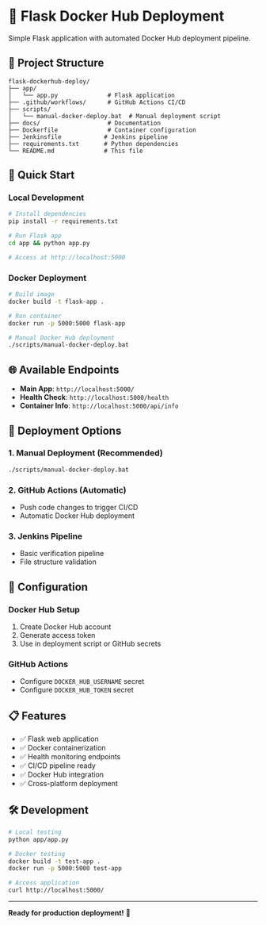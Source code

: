 # 🚀 Flask Docker Hub Deployment

Simple Flask application with automated Docker Hub deployment pipeline.

## 📁 Project Structure

```
flask-dockerhub-deploy/
├── app/
│   └── app.py              # Flask application
├── .github/workflows/      # GitHub Actions CI/CD
├── scripts/
│   └── manual-docker-deploy.bat  # Manual deployment script
├── docs/                   # Documentation
├── Dockerfile              # Container configuration
├── Jenkinsfile            # Jenkins pipeline
├── requirements.txt       # Python dependencies
└── README.md              # This file
```

## 🎯 Quick Start

### Local Development
```bash
# Install dependencies
pip install -r requirements.txt

# Run Flask app
cd app && python app.py

# Access at http://localhost:5000
```

### Docker Deployment
```bash
# Build image
docker build -t flask-app .

# Run container
docker run -p 5000:5000 flask-app

# Manual Docker Hub deployment
./scripts/manual-docker-deploy.bat
```

## 🌐 Available Endpoints

- **Main App**: `http://localhost:5000/`
- **Health Check**: `http://localhost:5000/health`
- **Container Info**: `http://localhost:5000/api/info`

## 🚀 Deployment Options

### 1. Manual Deployment (Recommended)
```bash
./scripts/manual-docker-deploy.bat
```

### 2. GitHub Actions (Automatic)
- Push code changes to trigger CI/CD
- Automatic Docker Hub deployment

### 3. Jenkins Pipeline
- Basic verification pipeline
- File structure validation

## 🔧 Configuration

### Docker Hub Setup
1. Create Docker Hub account
2. Generate access token
3. Use in deployment script or GitHub secrets

### GitHub Actions
- Configure `DOCKER_HUB_USERNAME` secret
- Configure `DOCKER_HUB_TOKEN` secret

## 📋 Features

- ✅ Flask web application
- ✅ Docker containerization
- ✅ Health monitoring endpoints
- ✅ CI/CD pipeline ready
- ✅ Docker Hub integration
- ✅ Cross-platform deployment

## 🛠️ Development

```bash
# Local testing
python app/app.py

# Docker testing
docker build -t test-app .
docker run -p 5000:5000 test-app

# Access application
curl http://localhost:5000/
```

---

**Ready for production deployment!** 🎉
